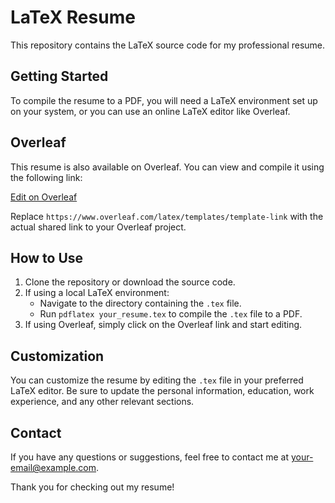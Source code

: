 # LaTeX Resume

This repository contains the LaTeX source code for my professional resume.

## Getting Started

To compile the resume to a PDF, you will need a LaTeX environment set up on your system, or you can use an online LaTeX editor like Overleaf.

## Overleaf

This resume is also available on Overleaf. You can view and compile it using the following link:

[Edit on Overleaf](https://www.overleaf.com/project/6587f19b9efb569d96bfd0be)

Replace `https://www.overleaf.com/latex/templates/template-link` with the actual shared link to your Overleaf project.

## How to Use

1. Clone the repository or download the source code.
2. If using a local LaTeX environment:
   - Navigate to the directory containing the `.tex` file.
   - Run `pdflatex your_resume.tex` to compile the `.tex` file to a PDF.
3. If using Overleaf, simply click on the Overleaf link and start editing.

## Customization

You can customize the resume by editing the `.tex` file in your preferred LaTeX editor. Be sure to update the personal information, education, work experience, and any other relevant sections.

## Contact

If you have any questions or suggestions, feel free to contact me at your-email@example.com.

Thank you for checking out my resume!

